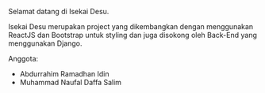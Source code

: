 Selamat datang di Isekai Desu.

Isekai Desu merupakan project yang dikembangkan dengan menggunakan ReactJS dan Bootstrap untuk styling dan juga disokong oleh Back-End yang menggunakan Django.

Anggota:
- Abdurrahim Ramadhan Idin
- Muhammad Naufal Daffa Salim
